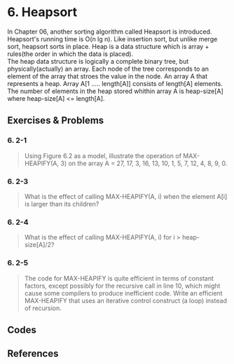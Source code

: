 
# 6. Heapsort

In Chapter 06, another sorting algorithm called Heapsort is introduced. Heapsort's running time is  O(n lg n). Like insertion sort, but unlike merge sort, heapsort sorts in place. Heap is a data structure which is array + rules(the order in which the data is placed).  
The heap data structure is logically a complete binary tree, but physically(actually) an array. Each node of the tree corresponds to an element of the array that stroes the value in the node. An array A that represents a heap. Array A[1  .....  length[A]] consists of length[A] elements. The number of elements in the heap stored whithin array A is heap-size[A] where heap-size[A] <= length[A].  

## Exercises & Problems

### 6. 2-1
> Using Figure 6.2 as a model, illustrate the operation of MAX-HEAPIFY(A, 3) on the array A = 27, 17, 3, 16, 13, 10, 1, 5, 7, 12, 4, 8, 9, 0. 

### 6. 2-3
> What is the effect of calling MAX-HEAPIFY(A, i) when the element A[i] is larger than its children? 

### 6. 2-4
> What is the effect of calling MAX-HEAPIFY(A, i) for i > heap-size[A]/2? 


### 6. 2-5
> The code for MAX-HEAPIFY is quite efficient in terms of constant factors, except possibly for the recursive call in line 10, which might cause some compilers to produce inefficient code. Write an efficient MAX-HEAPIFY that uses an iterative control construct (a loop) instead of recursion.


## Codes

## References
